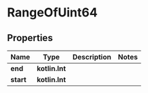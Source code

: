 
# RangeOfUint64

## Properties
| Name | Type | Description | Notes |
| ------------ | ------------- | ------------- | ------------- |
| **end** | **kotlin.Int** |  |  |
| **start** | **kotlin.Int** |  |  |



